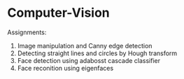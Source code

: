 # Computer-Vision
Assignments:
1. Image manipulation and Canny edge detection
2. Detecting straight lines and circles by Hough transform
3. Face detection using adabosst cascade classifier
4. Face reconition using  eigenfaces

